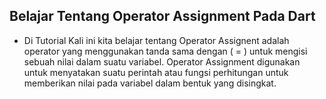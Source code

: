## Belajar Tentang Operator Assignment Pada Dart
  
  - Di Tutorial Kali ini kita belajar tentang
        Operator Assignent adalah operator yang menggunakan
        tanda sama dengan ( = ) untuk mengisi sebuah nilai dalam
        suatu variabel. Operator Assignment digunakan untuk menyatakan
        suatu perintah atau fungsi perhitungan untuk memberikan nilai
        pada variabel dalam bentuk yang disingkat.
